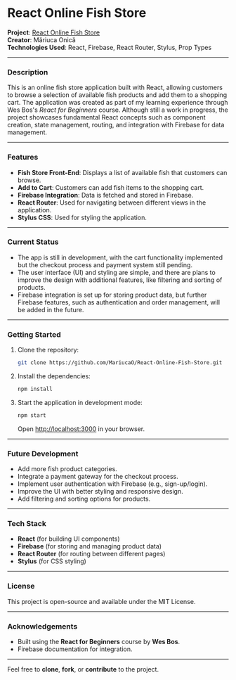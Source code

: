 # React Online Fish Store

**Project**: [React Online Fish Store](https://github.com/MariucaO/React-Online-Fish-Store)  
**Creator**: Măriuca Onică  
**Technologies Used**: React, Firebase, React Router, Stylus, Prop Types

---

### **Description**

This is an online fish store application built with React, allowing customers to browse a selection of available fish products and add them to a shopping cart. The application was created as part of my learning experience through Wes Bos's *React for Beginners* course. Although still a work in progress, the project showcases fundamental React concepts such as component creation, state management, routing, and integration with Firebase for data management.

---

### **Features**

- **Fish Store Front-End**: Displays a list of available fish that customers can browse.
- **Add to Cart**: Customers can add fish items to the shopping cart.
- **Firebase Integration**: Data is fetched and stored in Firebase.
- **React Router**: Used for navigating between different views in the application.
- **Stylus CSS**: Used for styling the application.

---

### **Current Status**

- The app is still in development, with the cart functionality implemented but the checkout process and payment system still pending.
- The user interface (UI) and styling are simple, and there are plans to improve the design with additional features, like filtering and sorting of products.
- Firebase integration is set up for storing product data, but further Firebase features, such as authentication and order management, will be added in the future.

---

### **Getting Started**

1. Clone the repository:

    ```bash
    git clone https://github.com/MariucaO/React-Online-Fish-Store.git
    ```

2. Install the dependencies:

    ```bash
    npm install
    ```

3. Start the application in development mode:

    ```bash
    npm start
    ```

   Open [http://localhost:3000](http://localhost:3000) in your browser.

---

### **Future Development**

- Add more fish product categories.
- Integrate a payment gateway for the checkout process.
- Implement user authentication with Firebase (e.g., sign-up/login).
- Improve the UI with better styling and responsive design.
- Add filtering and sorting options for products.

---

### **Tech Stack**

- **React** (for building UI components)
- **Firebase** (for storing and managing product data)
- **React Router** (for routing between different pages)
- **Stylus** (for CSS styling)

---

### **License**

This project is open-source and available under the MIT License.

---

### **Acknowledgements**

- Built using the **React for Beginners** course by **Wes Bos**.
- Firebase documentation for integration.

---

Feel free to **clone**, **fork**, or **contribute** to the project.
